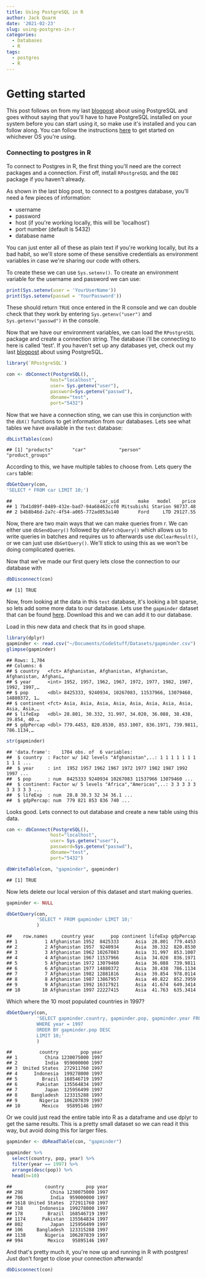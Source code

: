 ```yaml
---
title: Using PostgreSQL in R
author: Jack Quarm
date: '2021-02-23'
slug: using-postgres-in-r
categories:
  - Databases
  - R
tags:
  - postgres
  - R
---
```


# Getting started

This post follows on from my last [blogpost](https://jacksprojects.netlify.app/posts/2021-02-22-postgresql-at-the-terminal/) about using PostgreSQL and goes without saying that you'll have to have PostgreSQL installed on your system before you can start using it, so make use it's installed and you can follow along. You can follow the instructions [here](https://www.postgresql.org/download/) to get started on whichever OS you're using.

### Connecting to postgres in R

To connect to Postgres in R, the first thing you'll need are the correct packages and a connection. First off, install `RPostgreSQL` and the `DBI` package if you haven't already.

As shown in the last blog post, to connect to a postgres database, you'll need a few pieces of information:

* username
* password
* host (if you're working locally, this will be 'localhost')
* port number (default is 5432)
* database name

You can just enter all of these as plain text if you're working locally, but its a bad habit, so we'll store some of these sensitive credentials as environment variables in case we're sharing our code with others.

To create these we can use `Sys.setenv()`. To create an environment variable for the username and password we can use: 

```r {linenos=inline}
print(Sys.setenv(user = 'YourUserName')) 
print(Sys.setenv(passwd = 'YourPassword'))
``` 

These should return `TRUE` once entered in the R console and we can double check that they work by entering `Sys.getenv("user")` and `Sys.getenv("passwd")` in the console.


Now that we have our environment variables, we can load the `RPostgreSQL` package and create a connection string. The database i'll be connecting to here is called 'test'. If you haven't set up any databases yet, check out my last [blogpost](https://jacksprojects.netlify.app/posts/2021-02-22-postgresql-at-the-terminal/) about using PostgreSQL.

```r {linenos=inline}
library(`RPostgreSQL`)

con <- dbConnect(PostgreSQL(), 
                host="localhost",
                user= Sys.getenv("user"), 
                password=Sys.getenv("passwd"), 
                dbname="test", 
                port="5432")
```

Now that we have a connection sting, we can  use this in conjunction with the `dbX()` functions to get information from our databases. Lets see what tables we have available in the `test` database:

```r {linenos=inline}
dbListTables(con)
```

```
## [1] "products"       "car"            "person"         "product_groups"
```

According to this, we have multiple tables to choose from. Lets query the `cars` table:

```r {linenos=inline}
dbGetQuery(con, 
'SELECT * FROM car LIMIT 10;')
```

```
##                                car_uid       make   model    price
## 1 7b41d89f-0489-432e-bad7-94a68462ccf0 Mitsubishi Starion 98737.48
## 2 b4b8b46d-2a7c-4f54-a065-772ad053a140       Ford     LTD 29127.55
```

Now, there are two main ways that we can make queries from r. We can either use `dbSendQuery()` followed by `dbFetchQuery()` which allows us to write queries in batches and requires us to afterwards use `dbClearResult()`, or we can just use `dbGetQuery()`. We'll stick to using this as we won't be doing complicated queries.

Now that we've made our first query lets close the connection to our database with

```r {linenos=inline}
dbDisconnect(con)
```

```
## [1] TRUE
```

Now, from looking at the data in this `test` database, it's looking a bit sparse, so lets add some more data to our database. Lets use the `gapminder` dataset that can be found [here](https://raw.githubusercontent.com/resbaz/r-novice-gapminder-files/master/data/gapminder-FiveYearData.csv). Download this and we can add it to our database.

Load in this new data and check that its in good shape.

```r {linenos=inline}
library(dplyr)
gapminder <- read.csv("~/Documents/CodeStuff/Datasets/gapminder.csv")
glimpse(gapminder)
```

```
## Rows: 1,704
## Columns: 6
## $ country   <fct> Afghanistan, Afghanistan, Afghanistan, Afghanistan, Afghani…
## $ year      <int> 1952, 1957, 1962, 1967, 1972, 1977, 1982, 1987, 1992, 1997,…
## $ pop       <dbl> 8425333, 9240934, 10267083, 11537966, 13079460, 14880372, 1…
## $ continent <fct> Asia, Asia, Asia, Asia, Asia, Asia, Asia, Asia, Asia, Asia,…
## $ lifeExp   <dbl> 28.801, 30.332, 31.997, 34.020, 36.088, 38.438, 39.854, 40.…
## $ gdpPercap <dbl> 779.4453, 820.8530, 853.1007, 836.1971, 739.9811, 786.1134,…
```

```r {linenos=inline}
str(gapminder)
```

```
## 'data.frame':    1704 obs. of  6 variables:
##  $ country  : Factor w/ 142 levels "Afghanistan",..: 1 1 1 1 1 1 1 1 1 1 ...
##  $ year     : int  1952 1957 1962 1967 1972 1977 1982 1987 1992 1997 ...
##  $ pop      : num  8425333 9240934 10267083 11537966 13079460 ...
##  $ continent: Factor w/ 5 levels "Africa","Americas",..: 3 3 3 3 3 3 3 3 3 3 ...
##  $ lifeExp  : num  28.8 30.3 32 34 36.1 ...
##  $ gdpPercap: num  779 821 853 836 740 ...
```

Looks good. Lets connect to out database and create a new table using this data.

```r {linenos=inline}
con <- dbConnect(PostgreSQL(), 
                host="localhost",
                user= Sys.getenv("user"), 
                password=Sys.getenv("passwd"), 
                dbname="test", 
                port="5432")

dbWriteTable(con, "gapminder", gapminder)
```

```
## [1] TRUE
```
Now lets delete our local version of this dataset and start making queries.

```r {linenos=inline}
gapminder <- NULL

dbGetQuery(con,
           'SELECT * FROM gapminder LIMIT 10;'
           )
```

```
##    row.names     country year      pop continent lifeExp gdpPercap
## 1          1 Afghanistan 1952  8425333      Asia  28.801  779.4453
## 2          2 Afghanistan 1957  9240934      Asia  30.332  820.8530
## 3          3 Afghanistan 1962 10267083      Asia  31.997  853.1007
## 4          4 Afghanistan 1967 11537966      Asia  34.020  836.1971
## 5          5 Afghanistan 1972 13079460      Asia  36.088  739.9811
## 6          6 Afghanistan 1977 14880372      Asia  38.438  786.1134
## 7          7 Afghanistan 1982 12881816      Asia  39.854  978.0114
## 8          8 Afghanistan 1987 13867957      Asia  40.822  852.3959
## 9          9 Afghanistan 1992 16317921      Asia  41.674  649.3414
## 10        10 Afghanistan 1997 22227415      Asia  41.763  635.3414
```

Which where the 10 most populated countries in 1997?

```r {linenos=inline}
dbGetQuery(con,
           'SELECT gapminder.country, gapminder.pop, gapminder.year FROM gapminder 
           WHERE year = 1997
           ORDER BY gapminder.pop DESC
           LIMIT 10;'
           )
```

```
##          country        pop year
## 1          China 1230075000 1997
## 2          India  959000000 1997
## 3  United States  272911760 1997
## 4      Indonesia  199278000 1997
## 5         Brazil  168546719 1997
## 6       Pakistan  135564834 1997
## 7          Japan  125956499 1997
## 8     Bangladesh  123315288 1997
## 9        Nigeria  106207839 1997
## 10        Mexico   95895146 1997
```

Or we could just read the entire table into R as a dataframe and use dplyr to get the same results. This is a pretty small dataset so we can read it this way, but avoid doing this for larger files.

```r {linenos=inline}
gapminder <- dbReadTable(con, "gapminder")

gapminder %>%
  select(country, pop, year) %>%
  filter(year == 1997) %>%
  arrange(desc(pop)) %>%
  head(n=10)
```

```
##            country        pop year
## 298          China 1230075000 1997
## 706          India  959000000 1997
## 1618 United States  272911760 1997
## 718      Indonesia  199278000 1997
## 178         Brazil  168546719 1997
## 1174      Pakistan  135564834 1997
## 802          Japan  125956499 1997
## 106     Bangladesh  123315288 1997
## 1138       Nigeria  106207839 1997
## 994         Mexico   95895146 1997
```

And that's pretty much it, you're now up and running in R with postgres! Just don't forget to close your connection afterwards!

```r {linenos=inline}
dbDisconnect(con)
```
